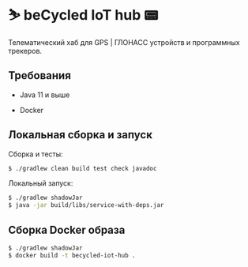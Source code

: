 # ⛷ beCycled IoT hub 📟

Телематический хаб для GPS | ГЛОНАСС устройств и программных трекеров.

## Требования

* Java 11 и выше

* Docker

## Локальная сборка и запуск

Сборка и тесты:

```bash
$ ./gradlew clean build test check javadoc
```

Локальный запуск:

```bash
$ ./gradlew shadowJar
$ java -jar build/libs/service-with-deps.jar
```

## Сборка Docker образа

```bash
$ ./gradlew shadowJar
$ docker build -t becycled-iot-hub .
```
